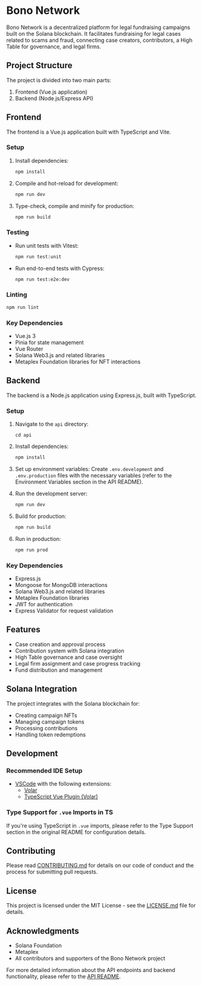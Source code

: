 # Bono Network

Bono Network is a decentralized platform for legal fundraising campaigns built on the Solana blockchain. It facilitates fundraising for legal cases related to scams and fraud, connecting case creators, contributors, a High Table for governance, and legal firms.

## Project Structure

The project is divided into two main parts:

1. Frontend (Vue.js application)
2. Backend (Node.js/Express API)

## Frontend

The frontend is a Vue.js application built with TypeScript and Vite.

### Setup

1. Install dependencies:
   ```sh
   npm install
   ```

2. Compile and hot-reload for development:
   ```sh
   npm run dev
   ```

3. Type-check, compile and minify for production:
   ```sh
   npm run build
   ```

### Testing

- Run unit tests with Vitest:
  ```sh
  npm run test:unit
  ```

- Run end-to-end tests with Cypress:
  ```sh
  npm run test:e2e:dev
  ```

### Linting

```sh
npm run lint
```

### Key Dependencies

- Vue.js 3
- Pinia for state management
- Vue Router
- Solana Web3.js and related libraries
- Metaplex Foundation libraries for NFT interactions

## Backend

The backend is a Node.js application using Express.js, built with TypeScript.

### Setup

1. Navigate to the `api` directory:
   ```
   cd api
   ```

2. Install dependencies:
   ```sh
   npm install
   ```

3. Set up environment variables:
   Create `.env.development` and `.env.production` files with the necessary variables (refer to the Environment Variables section in the API README).

4. Run the development server:
   ```sh
   npm run dev
   ```

5. Build for production:
   ```sh
   npm run build
   ```

6. Run in production:
   ```sh
   npm run prod
   ```

### Key Dependencies

- Express.js
- Mongoose for MongoDB interactions
- Solana Web3.js and related libraries
- Metaplex Foundation libraries
- JWT for authentication
- Express Validator for request validation

## Features

- Case creation and approval process
- Contribution system with Solana integration
- High Table governance and case oversight
- Legal firm assignment and case progress tracking
- Fund distribution and management

## Solana Integration

The project integrates with the Solana blockchain for:
- Creating campaign NFTs
- Managing campaign tokens
- Processing contributions
- Handling token redemptions

## Development

### Recommended IDE Setup

- [VSCode](https://code.visualstudio.com/) with the following extensions:
  - [Volar](https://marketplace.visualstudio.com/items?itemName=Vue.volar)
  - [TypeScript Vue Plugin (Volar)](https://marketplace.visualstudio.com/items?itemName=Vue.vscode-typescript-vue-plugin)

### Type Support for `.vue` Imports in TS

If you're using TypeScript in `.vue` imports, please refer to the Type Support section in the original README for configuration details.

## Contributing

Please read [CONTRIBUTING.md](CONTRIBUTING.md) for details on our code of conduct and the process for submitting pull requests.

## License

This project is licensed under the MIT License - see the [LICENSE.md](LICENSE.md) file for details.

## Acknowledgments

- Solana Foundation
- Metaplex
- All contributors and supporters of the Bono Network project

For more detailed information about the API endpoints and backend functionality, please refer to the [API README](api/README.md).